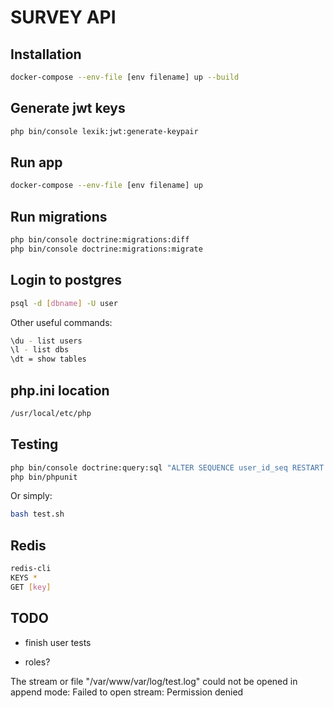# SURVEY API

## Installation

```sh
docker-compose --env-file [env filename] up --build
```

## Generate jwt keys
```sh
php bin/console lexik:jwt:generate-keypair
```

## Run app

```sh
docker-compose --env-file [env filename] up
```

## Run migrations

```sh
php bin/console doctrine:migrations:diff
php bin/console doctrine:migrations:migrate
```

## Login to postgres

```sh
psql -d [dbname] -U user
```

Other useful commands:

```sh
\du - list users
\l - list dbs
\dt = show tables
```

## php.ini location

```sh
/usr/local/etc/php
```

## Testing

```sh
php bin/console doctrine:query:sql "ALTER SEQUENCE user_id_seq RESTART WITH 1"
php bin/phpunit
```

Or simply:

```sh
bash test.sh
```

## Redis

```sh
redis-cli
KEYS *
GET [key]
```

## TODO

- finish user tests

- roles?

The stream or file "/var/www/var/log/test.log" could not be opened in append mode: Failed to open stream: Permission denied